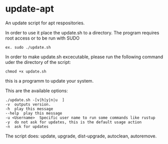 # update-apt
An update script for apt respositories.

In order to use it place the update.sh to a directory.
The program requires root access or to be run with SUDO


```
ex. sudo ./update.sh
```

In order to make update.sh excecutable, please run the following command uder the directory of the script:

```
chmod +x update.sh
```

this is a programm to update your system.

This are the available options:

```
./update.sh -[v|h|y|n|u  ]
-v 	outputs version.
-h 	play this message
--help 	play this message
-u <Username>  Specific user name to run some commands like rustup
-y 	do not ask for updates, this is the default usage action
-n 	ask for updates
```

The script does:
update, upgrade, dist-upgrade, autoclean, autoremove.
